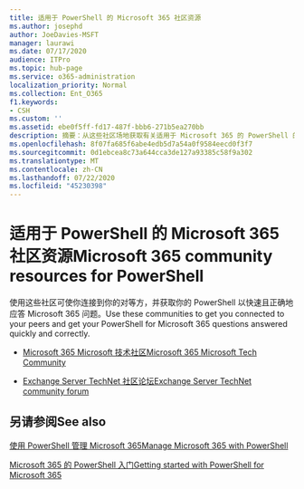 ```yaml
---
title: 适用于 PowerShell 的 Microsoft 365 社区资源
ms.author: josephd
author: JoeDavies-MSFT
manager: laurawi
ms.date: 07/17/2020
audience: ITPro
ms.topic: hub-page
ms.service: o365-administration
localization_priority: Normal
ms.collection: Ent_O365
f1.keywords:
- CSH
ms.custom: ''
ms.assetid: ebe0f5ff-fd17-487f-bbb6-271b5ea270bb
description: 摘要：从这些社区场地获取有关适用于 Microsoft 365 的 PowerShell 的帮助。
ms.openlocfilehash: 8f07fa685f6abe4edb5d7a54a0f9584eecd0f3f7
ms.sourcegitcommit: 0d1ebcea8c73a644cca3de127a93385c58f9a302
ms.translationtype: MT
ms.contentlocale: zh-CN
ms.lasthandoff: 07/22/2020
ms.locfileid: "45230398"
---
```

# <a name="microsoft-365-community-resources-for-powershell"></a><span data-ttu-id="5ec64-103">适用于 PowerShell 的 Microsoft 365 社区资源</span><span class="sxs-lookup"><span data-stu-id="5ec64-103">Microsoft 365 community resources for PowerShell</span></span>

<span data-ttu-id="5ec64-104">使用这些社区可使你连接到你的对等方，并获取你的 PowerShell 以快速且正确地应答 Microsoft 365 问题。</span><span class="sxs-lookup"><span data-stu-id="5ec64-104">Use these communities to get you connected to your peers and get your PowerShell for Microsoft 365 questions answered quickly and correctly.</span></span> 
  
- [<span data-ttu-id="5ec64-105">Microsoft 365 Microsoft 技术社区</span><span class="sxs-lookup"><span data-stu-id="5ec64-105">Microsoft 365 Microsoft Tech Community</span></span>](https://techcommunity.microsoft.com/t5/microsoft-365/ct-p/microsoft365)
    
- [<span data-ttu-id="5ec64-106">Exchange Server TechNet 社区论坛</span><span class="sxs-lookup"><span data-stu-id="5ec64-106">Exchange Server TechNet community forum</span></span>](https://social.technet.microsoft.com/Forums/exchange/home?forum=exchangesvrgeneral)
    
## <a name="see-also"></a><span data-ttu-id="5ec64-107">另请参阅</span><span class="sxs-lookup"><span data-stu-id="5ec64-107">See also</span></span>

[<span data-ttu-id="5ec64-108">使用 PowerShell 管理 Microsoft 365</span><span class="sxs-lookup"><span data-stu-id="5ec64-108">Manage Microsoft 365 with PowerShell</span></span>](manage-office-365-with-office-365-powershell.md)
  
[<span data-ttu-id="5ec64-109">Microsoft 365 的 PowerShell 入门</span><span class="sxs-lookup"><span data-stu-id="5ec64-109">Getting started with PowerShell for Microsoft 365</span></span>](getting-started-with-office-365-powershell.md)

